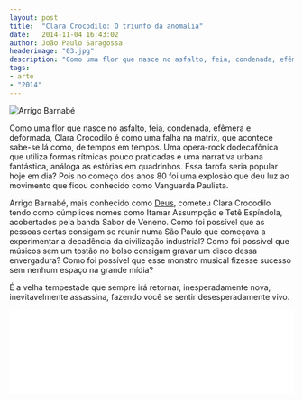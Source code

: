 ```yaml
---
layout: post
title:  "Clara Crocodilo: O triunfo da anomalia"
date:   2014-11-04 16:43:02
author: João Paulo Saragossa
headerimage: "03.jpg"
description: "Como uma flor que nasce no asfalto, feia, condenada, efêmera e deformada, Clara Crocodilo é como uma falha na matrix, que acontece sabe-se lá como, de tempos em tempos."
tags:
- arte
- "2014"
---
```

<img src="{{ site.url }}{{ site.baseurl }}/img/posts-images/arrigo.jpg" alt="Arrigo Barnabé">

Como uma flor que nasce no asfalto, feia, condenada, efêmera e deformada, Clara Crocodilo é como uma falha na matrix, que acontece sabe-se lá como, de tempos em tempos. 
Uma opera-rock dodecafônica que utiliza formas rítmicas pouco praticadas e uma narrativa urbana fantástica, análoga as estórias em quadrinhos. Essa farofa seria popular hoje em dia? Pois no começo dos anos 80 foi uma explosão que deu luz ao movimento que ficou conhecido como Vanguarda Paulista. 

Arrigo Barnabé, mais conhecido como <a href="https://www.youtube.com/watch?v=tCiWCxqqD1Q">Deus</a>, cometeu Clara Crocodilo tendo como cúmplices nomes como Itamar Assumpção e Tetê Espíndola, acobertados pela banda Sabor de Veneno. Como foi possível que as pessoas certas consigam se reunir numa São Paulo que começava a experimentar a decadência da civilização industrial? Como foi possível que músicos sem um tostão no bolso consigam gravar um disco dessa envergadura? Como foi possível que esse monstro musical fizesse sucesso sem nenhum espaço na grande mídia?

É a velha tempestade que sempre irá retornar, 
inesperadamente nova, 
inevitavelmente assassina, 
fazendo você se sentir desesperadamente vivo.

<iframe width="100%" height="auto" src="//www.youtube.com/embed/co17YM3fVVE" frameborder="0" allowfullscreen></iframe>